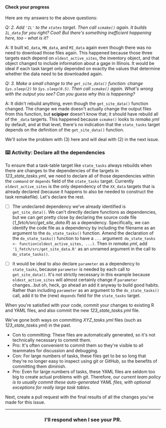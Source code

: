 #### Check your progress

Here are my answers to the above questions:

_Q: 2. Add `'IL'` to the `states` target. Then call `scmake()` again. It builds `IL_data` for you right? Cool! But there's something inefficient happening here, too - what is it?_

A: It built `WI_data`, `MN_data`, and `MI_data` again even though there was no need to download those files again. This happened because those three targets each depend on `oldest_active_sites`, the inventory object, and that object changed to include information about a gage in Illinois. It would be ideal if each task target only depended on exactly the values that determine whether the data need to be downloaded again.

_Q: 3. Make a small change to the `get_site_data()` function: change `Sys.sleep(2)` to `Sys.sleep(0.5)`. Then call `scmake()` again. What's wrong with the output you see? Can you guess why this is happening?_

A: It didn't rebuild anything, even though the `get_site_data()` function changed. The change we made doesn't actually change the output files from this function, but **scipiper** doesn't know that; it should have rebuild all of the `_data` targerts. This happened because `scmake()` looks to *remake.yml* by default, and at that level, there's no indication that the `state_tasks` target depends on the definition of the `get_site_data()` function.

We'll solve the problem with (3) here and will deal with (2) in the next issue.

### :keyboard: Activity: Declare all the dependencies

To ensure that a task-table target like `state_tasks` always rebuilds when there are changes to the dependencies of the targets in *123_state_tasks.yml*, we need to declare all of those dependencies within the `command` or `depends` field of the `state_tasks` target. Currently `oldest_active_sites` is the only dependency of the `XX_data` targets that is already declared (because it happens to also be needed to construct the task remakefile). Let's declare the rest.

- [ ] The undeclared dependency we've already identified is `get_site_data()`. We can't directly declare functions as dependencies, but we can get pretty close by declaring the source code file (*1_fetch/src/get_site_data.R*) as a dependency. Specifically, we can identify the code file as a dependency by including the filename as an argument to the `do_state_tasks()` function. Amend the declaration of the `do_state_tasks()` function to have a `...` argument: `do_state_tasks <- function(oldest_active_sites, ...)`. Then in *remake.yml*, add `'1_fetch/src/get_site_data.R'` as an unnamed argument in the call to `do_state_tasks()`.

- [ ] It would be ideal to also declare `parameter` as a dependency to `state_tasks`, because `parameter` is needed by each call to `get_site_data()`. It's not strictly necessary in this example because `oldest_active_sites` will almost certainly change if `parameter` changes...but oh, heck, go ahead an add it anyway to build good habits. Rather than including `parameter` as an argument to the `do_state_tasks()` call, add it to the (new) `depends` field for the `state_tasks` target.

When you're satisfied with your code, commit your changes to existing R and YAML files, and also commit the new *123_state_tasks.yml* file.

We've gone both ways on committing *XYZ_tasks.yml* files (such as *123_state_tasks.yml*) in the past.
* Con to committing: These files are automatically generated, so it's not technically necessary to commit them.
* Pro: It's often convenient to commit them so they're visible to all teammates for discussion and debugging.
* Con: For large numbers of tasks, these files get to be so long that they're no longer easy to inspect using git or GitHub, so the benefits of committing them diminish.
* Pro: Even for large numbers of tasks, these YAML files are seldom too big to create actual problems with git.
Therefore, *our current team policy is to usually commit these auto-generated YAML files, with optional exceptions for really large task tables.*

Next, create a pull request with the final results of all the changes you've made for this issue.

<hr><h3 align="center">I'll respond when I see your PR.</h3>
